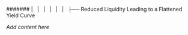 ####### |   |   |   |   |   |   ├── Reduced Liquidity Leading to a Flattened Yield Curve

*Add content here*